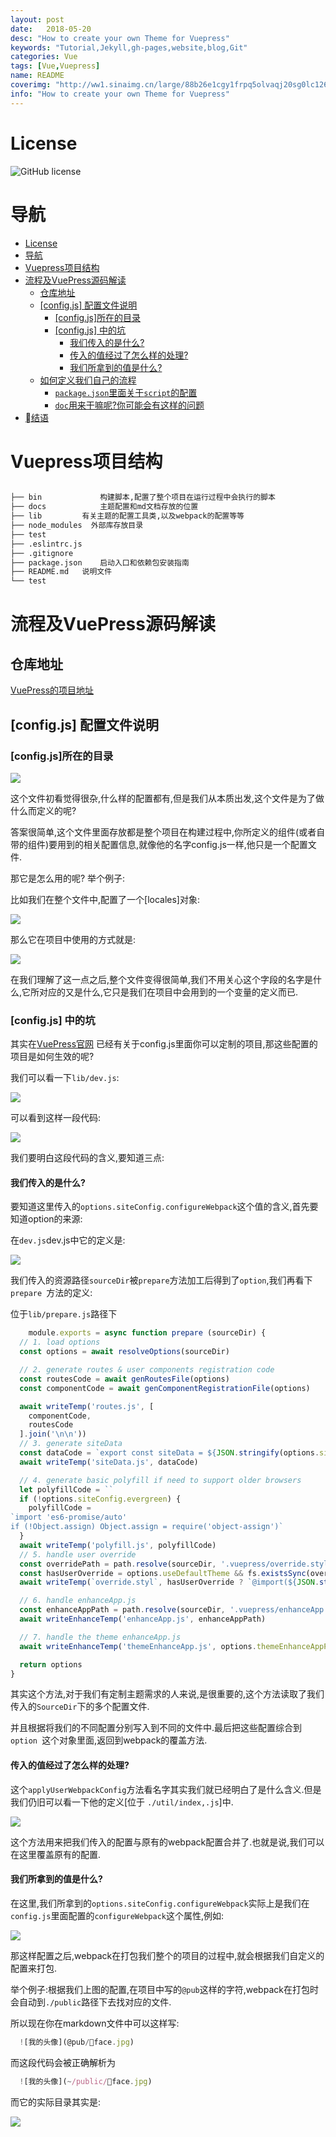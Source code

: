 ```yaml
---
layout: post
date:   2018-05-20
desc: "How to create your own Theme for Vuepress"
keywords: "Tutorial,Jekyll,gh-pages,website,blog,Git"
categories: Vue
tags: [Vue,Vuepress]
name: README
coverimg: "http://ww1.sinaimg.cn/large/88b26e1cgy1frpq5olvaqj20sg0lc126.jpg"
info: "How to create your own Theme for Vuepress"
---
```


# License
![GitHub license](https://img.shields.io/badge/license-MIT-blue.svg)


# 导航
- [License](#license)
- [导航](#导航)
- [Vuepress项目结构](#vuepress项目结构)
- [流程及VuePress源码解读](#流程及vuepress源码解读)
    - [仓库地址](#仓库地址)
    - [[config.js] 配置文件说明](#configjs-配置文件说明)
        - [[config.js]所在的目录](#configjs所在的目录)
        - [[config.js] 中的坑](#configjs-中的坑)
            - [我们传入的是什么?](#我们传入的是什么)
            - [传入的值经过了怎么样的处理?](#传入的值经过了怎么样的处理)
            - [我们所拿到的值是什么?](#我们所拿到的值是什么)
    - [如何定义我们自己的流程](#如何定义我们自己的流程)
        - [`package.json`里面关于`script`的配置](#packagejson里面关于script的配置)
        - [`doc`用来干嘛呢?你可能会有这样的问题](#doc用来干嘛呢你可能会有这样的问题)
- [结语](#结语)
  
# Vuepress项目结构

``` bash

├── bin      		构建脚本,配置了整个项目在运行过程中会执行的脚本 
├── docs     		主题配置和md文档存放的位置
├── lib       	有关主题的配置工具类,以及webpack的配置等等
├── node_modules  外部库存放目录
├── test			
├── .eslintrc.js
├── .gitignore   	
├── package.json 	启动入口和依赖包安装指南
├── README.md  	说明文件
└── test
```

# 流程及VuePress源码解读

## 仓库地址
  
[VuePress的项目地址](https://github.com/vuejs/vuepress) 

## [config.js] 配置文件说明

### [config.js]所在的目录

![](http://ww1.sinaimg.cn/large/88b26e1cgy1fr7ewej00nj20fr0ij75u.jpg)

这个文件初看觉得很杂,什么样的配置都有,但是我们从本质出发,这个文件是为了做什么而定义的呢?

答案很简单,这个文件里面存放都是整个项目在构建过程中,你所定义的组件(或者自带的组件)要用到的相关配置信息,就像他的名字config.js一样,他只是一个配置文件.

那它是怎么用的呢? 举个例子:

比如我们在整个文件中,配置了一个[locales]对象:

![](http://ww1.sinaimg.cn/large/88b26e1cgy1fr7ewl6vgij20tk04mjrx.jpg)

那么它在项目中使用的方式就是:

![](http://ww1.sinaimg.cn/large/88b26e1cgy1fr7ews8avbj20vv0pr0z4.jpg)

在我们理解了这一点之后,整个文件变得很简单,我们不用关心这个字段的名字是什么,它所对应的又是什么,它只是我们在项目中会用到的一个变量的定义而已.

### [config.js] 中的坑

其实在[VuePress官网](https://vuepress.vuejs.org/zh/default-theme-config/) 已经有关于config.js里面你可以定制的项目,那这些配置的项目是如何生效的呢?

我们可以看一下`lib/dev.js`:

![](http://ww1.sinaimg.cn/large/88b26e1cgy1fr7ewxtussj209q0het9v.jpg)

可以看到这样一段代码:

![](http://ww1.sinaimg.cn/large/88b26e1cgy1fr7ex4mraoj20r804rdgl.jpg)

我们要明白这段代码的含义,要知道三点:

#### 我们传入的是什么?

要知道这里传入的`options.siteConfig.configureWebpack`这个值的含义,首先要知道option的来源:

在`dev.js`dev.js中它的定义是:

![](http://ww1.sinaimg.cn/large/88b26e1cgy1fr7exb4nebj214g02lgm5.jpg)

我们传入的资源路径`sourceDir`被`prepare`方法加工后得到了`option`,我们再看下`prepare `方法的定义:

位于`lib/prepare.js`路径下


```javascript
	module.exports = async function prepare (sourceDir) {
  // 1. load options
  const options = await resolveOptions(sourceDir)

  // 2. generate routes & user components registration code
  const routesCode = await genRoutesFile(options)
  const componentCode = await genComponentRegistrationFile(options)

  await writeTemp('routes.js', [
    componentCode,
    routesCode
  ].join('\n\n'))
  // 3. generate siteData
  const dataCode = `export const siteData = ${JSON.stringify(options.siteData, null, 2)}`
  await writeTemp('siteData.js', dataCode)

  // 4. generate basic polyfill if need to support older browsers
  let polyfillCode = ``
  if (!options.siteConfig.evergreen) {
    polyfillCode =
`import 'es6-promise/auto'
if (!Object.assign) Object.assign = require('object-assign')`
  }
  await writeTemp('polyfill.js', polyfillCode)
  // 5. handle user override
  const overridePath = path.resolve(sourceDir, '.vuepress/override.styl')
  const hasUserOverride = options.useDefaultTheme && fs.existsSync(overridePath)
  await writeTemp(`override.styl`, hasUserOverride ? `@import(${JSON.stringify(overridePath)})` : ``)

  // 6. handle enhanceApp.js
  const enhanceAppPath = path.resolve(sourceDir, '.vuepress/enhanceApp.js')
  await writeEnhanceTemp('enhanceApp.js', enhanceAppPath)

  // 7. handle the theme enhanceApp.js
  await writeEnhanceTemp('themeEnhanceApp.js', options.themeEnhanceAppPath)

  return options
}
```

其实这个方法,对于我们有定制主题需求的人来说,是很重要的,这个方法读取了我们传入的`SourceDir`下的多个配置文件.

并且根据将我们的不同配置分别写入到不同的文件中.最后把这些配置综合到`option `这个对象里面,返回到webpack的覆盖方法.

#### 传入的值经过了怎么样的处理?

这个`applyUserWebpackConfig`方法看名字其实我们就已经明白了是什么含义.但是我们仍旧可以看一下他的定义[位于 `./util/index,.js`]中.

![](http://ww1.sinaimg.cn/large/88b26e1cgy1fr7exhxxdmj20rc0aw0ui.jpg)

这个方法用来把我们传入的配置与原有的webpack配置合并了.也就是说,我们可以在这里覆盖原有的配置.

#### 我们所拿到的值是什么?

在这里,我们所拿到的`options.siteConfig.configureWebpack`实际上是我们在`config.js`里面配置的`configureWebpack`这个属性,例如:

![](http://ww1.sinaimg.cn/large/88b26e1cgy1fr7exq1uvwj20mq0fcmz7.jpg)

那这样配置之后,webpack在打包我们整个的项目的过程中,就会根据我们自定义的配置来打包.

举个例子:根据我们上图的配置,在项目中写的`@pub`这样的字符,webpack在打包时会自动到`./public`路径下去找对应的文件.

所以现在你在markdown文件中可以这样写:

```JavaScript
  ![我的头像](@pub/face.jpg)
```

而这段代码会被正确解析为

```JavaScript
  ![我的头像](~/public/face.jpg)
```

而它的实际目录其实是:

![](http://ww1.sinaimg.cn/large/88b26e1cgy1fr8pzgn8h7j208g06zq3b.jpg)
